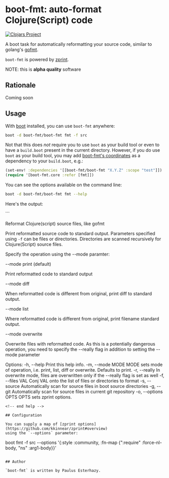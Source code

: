 # boot-fmt: auto-format Clojure(Script) code

[![Clojars Project](https://img.shields.io/clojars/v/boot-fmt.svg)](https://clojars.org/boot-fmt)

A boot task for automatically reformatting your source code, similar to golang's
[gofmt](https://golang.org/cmd/gofmt/).

`boot-fmt` is powered by [zprint](https://github.com/kkinnear/zprint).

NOTE: this is **alpha quality** software

## Rationale

Coming soon

## Usage

With [boot](https://github.com/boot-clj/boot) installed, you can use `boot-fmt` anywhere:

```bash
boot -d boot-fmt/boot-fmt fmt -f src
```

Not that this does *not* require you to use `boot` as your build tool or even to
have a `build.boot` present in the current directory. However, if you do
use `boot` as your build tool, you may add
[boot-fmt's coordinates](https://clojars.org/boot-fmt) as a dependency to your
`build.boot`, e.g.:

```clojure
(set-env! :dependencies '[[boot-fmt/boot-fmt "X.Y.Z" :scope "test"]])
(require '[boot-fmt.core :refer [fmt]])
```

You can see the options available on the command line:

```bash
boot -d boot-fmt/boot-fmt fmt --help
```

Here's the output:

<!-- begin help -->```

Reformat Clojure(script) source files, like gofmt

Print reformatted source code to standard output. Parameters specified using
`-f` can be files or directories. Directories are scanned recursively for
Clojure(Script) source files.

Specify the operation using the --mode paramter:

--mode print (default)

Print reformatted code to standard output

--mode diff

When reformatted code is different from original, print diff to standard output.

--mode list

Where reformatted code is different from original, print filename standard output.

--mode overwrite

Overwrite files with reformatted code. As this is a potentially dangerous
operation, you need to specify the --really flag in addition to setting
the --mode parameter

Options:
  -h, --help          Print this help info.
  -m, --mode MODE     MODE sets mode of operation, i.e. print, list, diff or overwrite. Defaults to print.
  -r, --really        In overwrite mode, files are overwritten only if the --really flag is set as well
  -f, --files VAL     Conj VAL onto the list of files or directories to format
  -s, --source        Automatically scan for source files in boot source directories
  -g, --git           Automatically scan for source files in current git repository
  -o, --options OPTS  OPTS sets zprint options.

```
<!-- end help -->

## Configuration

You can supply a map of [zprint options](https://github.com/kkinnear/zprint#overview)
using the `--options` parameter:

```
boot fmt -f src --options '{:style :community, :fn-map {":require" :force-nl-body, "ns" :arg1-body}}'
```

## Author

`boot-fmt` is written by Paulus Esterhazy.
